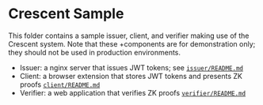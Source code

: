 # Crescent Sample

This folder contains a sample issuer, client, and verifier making use of the Crescent system. Note that these
+components are for demonstration only; they should not be used in production environments.

* Issuer: a nginx server that issues JWT tokens; see [`issuer/README.md`](./issuer/README.md)
* Client: a browser extension that stores JWT tokens and presents ZK proofs [`client/README.md`](./client/README.md)
* Verifier: a web application that verifies ZK proofs [`verifier/README.md`](./verifier/README.md)
